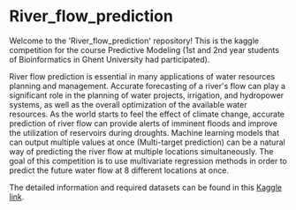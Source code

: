 # River_flow_prediction

Welcome to the 'River_flow_prediction' repository!
This is the kaggle competition for the course Predictive Modeling (1st and 2nd year students of Bioinformatics in Ghent University had participated).

River flow prediction is essential in many applications of water resources planning and management.
Accurate forecasting of a river's flow can play a significant role in the planning of water projects, irrigation, and hydropower systems, as well as the overall optimization of the available water resources.
As the world starts to feel the effect of climate change, accurate prediction of river flow can provide alerts of imminent floods and improve the utilization of reservoirs during droughts.
Machine learning models that can output multiple values at once (Multi-target prediction) can be a natural way of predicting the river flow at multiple locations simultaneously.
The goal of this competition is to use multivariate regression methods in order to predict the future water flow at 8 different locations at once.

The detailed information and required datasets can be found in this [Kaggle link](https://www.kaggle.com/competitions/river-flow-prediction/overview).

